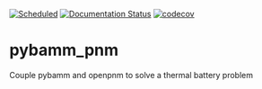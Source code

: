 [![Scheduled](https://github.com/TomTranter/JellyBaMM/actions/workflows/ci.yml/badge.svg?branch=main)](https://github.com/TomTranter/JellyBaMM/actions/workflows/ci.yml)
[![Documentation Status](https://readthedocs.org/projects/pybamm-pnm/badge/?version=latest)](https://pybamm-pnm.readthedocs.io/en/latest/?badge=latest)
[![codecov](https://codecov.io/gh/TomTranter/JellyBaMM/graph/badge.svg?token=U8IN5ZME8E)](https://codecov.io/gh/TomTranter/JellyBaMM)

# pybamm_pnm
Couple pybamm and openpnm to solve a thermal battery problem
